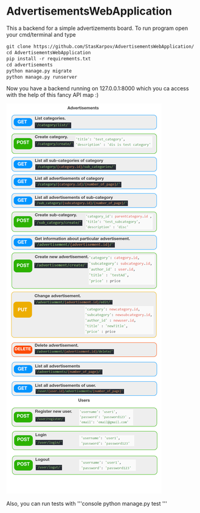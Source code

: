 # AdvertisementsWebApplication
This a backend for a simple advertizements board.
To run program open your cmd/terminal and type
```console
git clone https://github.com/StasKarpov/AdvertisementsWebApplication/
cd AdvertisementsWebApplication
pip install -r requirements.txt
cd advertisements
python manage.py migrate
python manage.py runserver
```
Now you have a backend running on 127.0.0.1:8000
which you ca access with the help of this fancy API map :)


![](https://github.com/StasKarpov/AdvertisementsWebApplication/blob/master/API_fancy_map.png)

Also, you can run tests with
'''console
python manage.py test
'''
